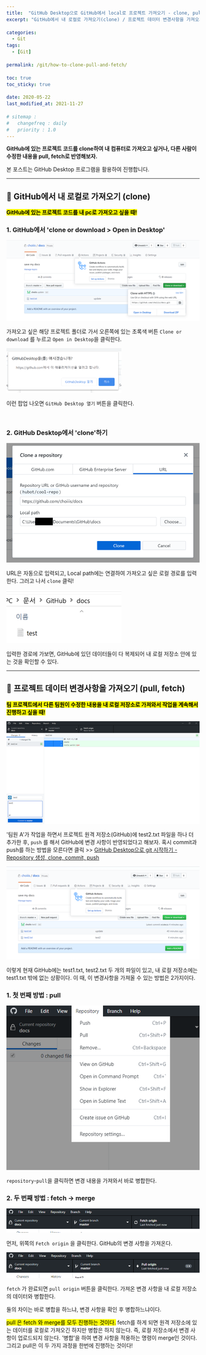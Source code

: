```yaml
---
title:  "GitHub Desktop으로 GitHub에서 local로 프로젝트 가져오기 - clone, pull, fetch"
excerpt: "GitHub에서 내 로컬로 가져오기(clone) / 프로젝트 데이터 변경사항을 가져오기(pull, fetch)"

categories:
  - Git
tags:
  - [Git]

permalink: /git/how-to-clone-pull-and-fetch/

toc: true
toc_sticky: true
 
date: 2020-05-22
last_modified_at: 2021-11-27

# sitemap :
#   changefreq : daily
#   priority : 1.0
---
```


**GitHub에 있는 프로젝트 코드를 clone하여 내 컴퓨터로 가져오고 싶거나, 다른 사람이 수정한 내용을 pull, fetch로 반영해보자.**

본 포스트는 GitHub Desktop 프로그램을 활용하여 진행합니다.

---

## 🦥 GitHub에서 내 로컬로 가져오기 (clone)

**<mark>GitHub에 있는 프로젝트 코드를 내 pc로 가져오고 싶을 때!</mark>**

### 1. GitHub에서 'clone or download > Open in Desktop'

![github clone](/assets/images/posts_img/git-3/git-3-1.png)

가져오고 싶은 해당 프로젝트 폴더로 가서 오른쪽에 있는 초록색 버튼 `Clone or download` 를 누르고 `Open in Desktop`을 클릭한다.

<img src="/assets/images/posts_img/git-3/git-3-2.png" width="300">

이런 팝업 나오면 `GitHub Desktop 열기`  버튼을 클릭한다.

<br>

### 2. GitHub Desktop에서 'clone'하기

![github desktop clone](/assets/images/posts_img/git-3/git-3-3.png)

URL은 자동으로 입력되고, Local path에는 연결하여 가져오고 싶은 로컬 경로를 입력한다. 그러고 나서 `clone` 클릭!

<img src="/assets/images/posts_img/git-3/git-3-4.png" width="300">

입력한 경로에 가보면, GitHub에 있던 데이터들이 다 복제되어 내 로컬 저장소 안에 있는 것을 확인할 수 있다.

----

## 🦥 프로젝트 데이터 변경사항을 가져오기 (pull, fetch)

**<mark>팀 프로젝트에서 다른 팀원이 수정한 내용을 내 로컬 저장소로 가져와서 작업을 계속해서 진행하고 싶을 때!</mark>**

![pull fetch 1](/assets/images/posts_img/git-3/git-3-5.png)

'팀원 A'가 작업을 하면서 프로젝트 원격 저장소(GitHub)에 test2.txt 파일을 하나 더 추가한 후, `push` 를 해서 GitHub에 변경 사항이 반영되었다고 해보자. 혹시 commit과 push를 하는 방법을 모른다면 클릭 >> [GitHub Desktop으로 git 시작하기 - Repository 생성, clone, commit, push](https://songha0.github.io/git/basics-of-clone-commit-push/)

![pull fetch 2](/assets/images/posts_img/git-3/git-3-6.png)

이렇게 현재 GitHub에는 test1.txt, test2.txt 두 개의 파일이 있고, 내 로컬 저장소에는 test1.txt 밖에 없는 상황이다. 이 때, 이 변경사항을 가져올 수 있는 방법은 2가지이다.

### 1. 첫 번째 방법 : pull

![pull](/assets/images/posts_img/git-3/git-3-7.png)

`repository`-`pull`을 클릭하면 변경 내용을 가져와서 바로 병합한다.

### 2. 두 번째 방법 : fetch -> merge

![fetch pull](/assets/images/posts_img/git-3/git-3-8.png)

먼저, 위쪽의 `Fetch origin` 을 클릭한다. GitHub의 변경 사항을 가져온다.

![fetch pull 2](/assets/images/posts_img/git-3/git-3-9.png)

`fetch` 가 완료되면 `pull origin` 버튼을 클릭한다. 가져온 변경 사항을 내 로컬 저장소의 데이터와 병합한다.

둘의 차이는 바로 병합을 하느냐, 변경 사항을 확인 후 병합하느냐이다.

<mark>pull 은 fetch 와 merge를 모두 진행하는 것이다.</mark> fetch를 하게 되면 원격 저장소에 있는 데이터를 로컬로 가져오긴 하지만 병합은 하지 않는다. 즉, 로컬 저장소에서 변경 사항이 업로드되지 않는다. '병합'을 하여 변경 사항을 적용하는 명령이 merge인 것이다. 그리고 pull은 이 두 가지 과정을 한번에 진행하는 것이다!